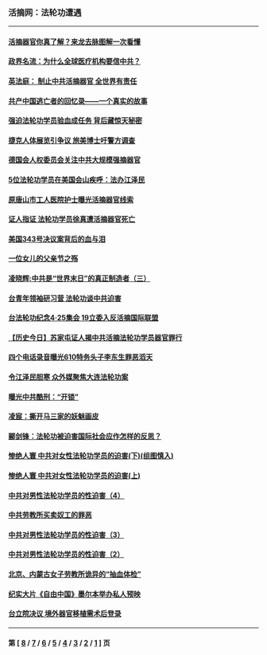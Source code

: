 ### 活摘网：法轮功遭遇
---
#### [活摘器官你真了解？来龙去脉图解一次看懂](../../pages/nf5881/n13013820.md?07020430) 
#### [政界名流：为什么全球医疗机构要信中共？](../../pages/nf5881/n11945479.md?07020430) 
#### [英法庭： 制止中共活摘器官 全世界有责任](../../pages/nf5881/n11330691.md?07020430) 
#### [共产中国逃亡者的回忆录——一个真实的故事](../../pages/nf5881/n10918649.md?07020430) 
#### [强迫法轮功学员验血成任务 背后藏惊天秘密](../../pages/nf5881/n4252384.md?07020430) 
#### [捷克人体展览引争议 旅美博士吁警方调查](../../pages/nf5881/n9429187.md?07020430) 
#### [德国会人权委员会关注中共大规模强摘器官](../../pages/nf5881/n8418950.md?07020430) 
#### [5位法轮功学员在美国会山疾呼：法办江泽民](../../pages/nf5881/n8101519.md?07020430) 
#### [原唐山市工人医院护士曝光活摘器官线索](../../pages/nf5881/n8076384.md?07020430) 
#### [证人指证 法轮功学员徐真遭活摘器官死亡](../../pages/nf5881/n8042467.md?07020430) 
#### [美国343号决议案背后的血与泪](../../pages/nf5881/n8020684.md?07020430) 
#### [一位女儿的父亲节之殇](../../pages/nf5881/n8014122.md?07020430) 
#### [凌晓辉:中共是“世界末日”的真正制造者（三）](../../pages/nf5881/n4210333.md?07020430) 
#### [台青年领袖研习营 法轮功谈中共迫害](../../pages/nf5881/n4141857.md?07020430) 
#### [台法轮功纪念4‧25集会 19立委入反活摘国际联盟](../../pages/nf5881/n4141821.md?07020430) 
#### [【历史今日】苏家屯证人揭中共活摘法轮功学员器官罪行](../../pages/nf5881/n4135912.md?07020430) 
#### [四个电话录音曝光610特务头子李东生罪恶滔天](../../pages/nf5881/n4040060.md?07020430) 
#### [令江泽民胆寒 众外媒聚焦大连法轮功案](../../pages/nf5881/n3932671.md?07020430) 
#### [曝光中共酷刑：“开锁”](../../pages/nf5881/n3889373.md?07020430) 
#### [凌宸：撕开马三家的妖魅画皮](../../pages/nf5881/n3849369.md?07020430) 
#### [郦剑锋：法轮功被迫害国际社会应作怎样的反思？](../../pages/nf5881/n3824560.md?07020430) 
#### [惨绝人寰 中共对女性法轮功学员的迫害(下)(组图慎入)](../../pages/nf5881/n3816285.md?07020430) 
#### [惨绝人寰 中共对女性法轮功学员的迫害(上)](../../pages/nf5881/n3815374.md?07020430) 
#### [中共对男性法轮功学员的性迫害（4）](../../pages/nf5881/n3769144.md?07020430) 
#### [中共劳教所买卖奴工的罪恶](../../pages/nf5881/n3769378.md?07020430) 
#### [中共对男性法轮功学员的性迫害（3）](../../pages/nf5881/n3768231.md?07020430) 
#### [中共对男性法轮功学员的性迫害（2）](../../pages/nf5881/n3767211.md?07020430) 
#### [北京、内蒙古女子劳教所诡异的“抽血体检”](../../pages/nf5881/n3753158.md?07020430) 
#### [纪实大片《自由中国》墨尔本举办私人预映](../../pages/nf5881/n3743337.md?07020430) 
#### [台立院决议 境外器官移植需术后登录](../../pages/nf5881/n3741520.md?07020430) 

---
#### 第 [ [8](./8.md?07020430) / [7](./7.md?07020430) / [6](./6.md?07020430) / [5](./5.md?07020430) / [4](./4.md?07020430) / [3](./3.md?07020430) / [2](./2.md?07020430) / [1](./1.md?07020430) ] 页
